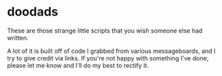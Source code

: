 # doodads
These are those strange little scripts that you wish someone else had written.  

A lot of it is built off of code I grabbed from various messageboards, and I try to give credit via links.  If you're not happy with something I've done, please let me know and I'll do my best to rectify it.
